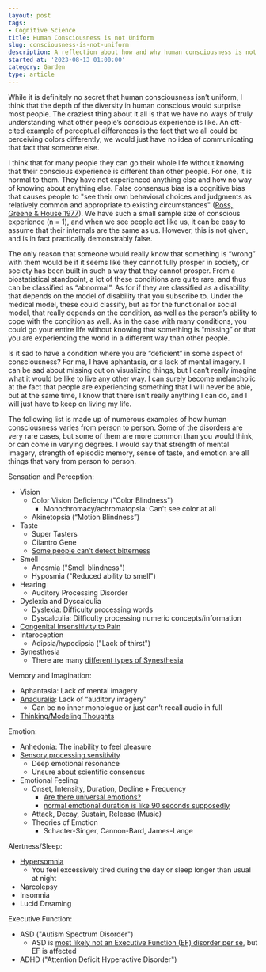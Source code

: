 ```yaml
---
layout: post
tags:
- Cognitive Science
title: Human Consciousness is not Uniform
slug: consciousness-is-not-uniform
description: A reflection about how and why human consciousness is not uniform.
started_at: '2023-08-13 01:00:00'
category: Garden
type: article
---
```


While it is definitely no secret that human consciousness isn’t uniform, I think that the depth of the diversity in human conscious would surprise most people. The craziest thing about it all is that we have no ways of truly understanding what other people’s conscious experience is like. An oft-cited example of perceptual differences is the fact that we all could be perceiving colors differently, we would just have no idea of communicating that fact that someone else.

I think that for many people they can go their whole life without knowing that their conscious experience is different than other people. For one, it is normal to them. They have not experienced anything else and how no way of knowing about anything else. False consensus bias is a cognitive bias that causes people to "see their own behavioral choices and judgments as relatively common and appropriate to existing circumstances" ([Ross, Greene & House 1977](https://www.sciencedirect.com/science/article/abs/pii/002210317790049X)). We have such a small sample size of conscious experience (n = 1), and when we see people act like us, it can be easy to assume that their internals are the same as us. However, this is not given, and is in fact practically demonstrably false. 

The only reason that someone would really know that something is “wrong” with them would be if it seems like they cannot fully prosper in society, or society has been built in such a way that they cannot prosper. From a biostatistical standpoint, a lot of these conditions are quite rare, and thus can be classified as “abnormal”. As for if they are classified as a disability, that depends on the model of disability that you subscribe to. Under the medical model, these could classify, but as for the functional or social model, that really depends on the condition, as well as the person’s ability to cope with the condition as well. As in the case with many conditions, you could go your entire life without knowing that something is “missing” or that you are experiencing the world in a different way than other people.

Is it sad to have a condition where you are “deficient” in some aspect of consciousness? For me, I have aphantasia, or a lack of mental imagery. I can be sad about missing out on visualizing things, but I can’t really imagine what it would be like to live any other way. I can surely become melancholic at the fact that people are experiencing something that I will never be able, but at the same time, I know that there isn’t really anything I can do, and I will just have to keep on living my life.

The following list is made up of numerous examples of how human consciousness varies from person to person. Some of the disorders are very rare cases, but some of them are more common than you would think, or can come in varying degrees. I would say that strength of mental imagery, strength of episodic memory, sense of taste, and emotion are all things that vary from person to person.

Sensation and Perception:
* Vision
    * Color Vision Deficiency ("Color Blindness")
        * Monochromacy/achromatopsia: Can't see color at all
    * Akinetopsia (“Motion Blindness”)
* Taste
    * Super Tasters
    * Cilantro Gene
    * [Some people can’t detect bitterness](https://www.huffpost.com/entry/bitter-beer-genes_n_5b2d18ade4b0040e27428adb)
* Smell
    * Anosmia ("Smell blindness")
    * Hyposmia ("Reduced ability to smell")
* Hearing
    * Auditory Processing Disorder
* Dyslexia and Dyscalculia
    * Dyslexia: Difficulty processing words
    * Dyscalculia: Difficulty processing numeric concepts/information
* [Congenital Insensitivity to Pain](https://www.ncbi.nlm.nih.gov/pmc/articles/PMC3564101/)
* Interoception
    * Adipsia/hypodipsia ("Lack of thirst")
* Synesthesia
    * There are many [different types of Synesthesia](https://en.wikipedia.org/wiki/Synesthesia)

Memory and Imagination:
* Aphantasia: Lack of mental imagery
* [Anaduralia](https://www.frontiersin.org/articles/10.3389/fpsyg.2021.744213/full): Lack of “auditory imagery”
    * Can be no inner monologue or just can’t recall audio in full
* [Thinking/Modeling Thoughts](https://www.reddit.com/r/AskReddit/comments/2s9u1q/redditors_how_do_you_think)

Emotion:
* Anhedonia: The inability to feel pleasure
* [Sensory processing sensitivity](https://onlinelibrary.wiley.com/doi/10.1002/brb3.242)
    * Deep emotional resonance
    * Unsure about scientific consensus
* Emotional Feeling
    * Onset, Intensity, Duration, Decline + Frequency
        * [Are there universal emotions?](https://www.paulekman.com/blog/experience-universal-emotions/)
        * [normal emotional duration is like 90 seconds supposedly](https://auralcrave.com/en/2020/11/29/the-duration-of-emotions-and-how-to-manage-them-effectively/#:~:text=So%20how%20long%20does%20an,human%20brain%20is%2090%20seconds)
    * Attack, Decay, Sustain, Release (Music)
    * Theories of Emotion
        * Schacter-Singer, Cannon-Bard, James-Lange

Alertness/Sleep:
* [Hypersomnia](https://www.ninds.nih.gov/health-information/disorders/hypersomnia)
    * You feel excessively tired during the day or sleep longer than usual at night
* Narcolepsy
* Insomnia
* Lucid Dreaming

Executive Function:
* ASD ("Autism Spectrum Disorder")
    * ASD is [most likely not an Executive Function (EF) disorder per se](https://www.ncbi.nlm.nih.gov/pmc/articles/PMC9342604/), but EF is affected
* ADHD ("Attention Deficit Hyperactive Disorder")